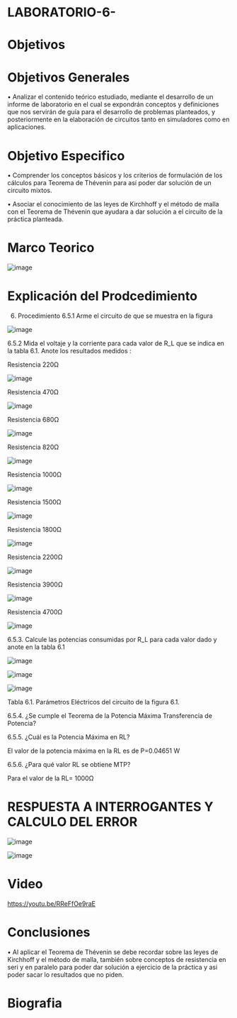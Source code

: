 # LABORATORIO-6-

# Objetivos

# Objetivos Generales 

• Analizar el contenido teórico estudiado, mediante el desarrollo de un informe de laboratorio en el cual se expondrán conceptos y definiciones que nos servirán de guía para el desarrollo de problemas planteados, y posteriormente en la elaboración de circuitos tanto en simuladores como en aplicaciones.

# Objetivo Especifico

• Comprender los conceptos básicos y los criterios de formulación de los cálculos para Teorema de Thévenin para así poder dar solución de un circuito mixtos.

•	Asociar el conocimiento de las leyes de Kirchhoff y el método de malla con el Teorema de Thévenin que ayudara a dar solución a el circuito de la práctica planteada.


# Marco Teorico


![image](https://user-images.githubusercontent.com/84587118/128019906-fa4432cf-350c-4680-92be-4155ac6ee6ea.png)



# Explicación del Prodcedimiento

6. Procedimiento 
6.5.1 Arme el circuito de que se muestra en la figura 

![image](https://user-images.githubusercontent.com/84412132/127946715-0d4e6c5e-b92d-4e4e-895d-12d05573b0ab.png)


6.5.2 Mida el voltaje y la corriente para cada valor de R_L que se indica en la tabla 6.1. Anote los resultados medidos :

Resistencia    220Ω

![image](https://user-images.githubusercontent.com/84412132/127946773-d776ec65-6ce2-4ca3-be79-4919761d9558.png)

Resistencia    470Ω

![image](https://user-images.githubusercontent.com/84412132/127946814-2fb9540b-c9d5-4621-8757-eb0ab314b936.png)

Resistencia    680Ω

![image](https://user-images.githubusercontent.com/84412132/127946834-c1b1a079-0344-451c-82d2-89c41600b52f.png)

Resistencia    820Ω

![image](https://user-images.githubusercontent.com/84412132/127946850-557aa5a8-e608-4b66-b949-6a5f8e5d87f4.png)

Resistencia    1000Ω

![image](https://user-images.githubusercontent.com/84412132/127946862-048fa8e3-5f7e-41cf-8228-e0354a4bfa59.png)


Resistencia    1500Ω

![image](https://user-images.githubusercontent.com/84412132/127946880-c4f3225e-e34d-45e0-98eb-5ef47a1da134.png)


Resistencia    1800Ω

![image](https://user-images.githubusercontent.com/84412132/127946901-a616c8fd-64eb-4930-acad-2e3958070b22.png)

Resistencia    2200Ω

![image](https://user-images.githubusercontent.com/84412132/127946925-c348a9bb-bd39-4592-9f26-0c702bdc2d3a.png)


Resistencia    3900Ω

![image](https://user-images.githubusercontent.com/84412132/127946939-6dc23add-9a74-41b4-89d1-2b35e5a83799.png)


Resistencia    4700Ω

![image](https://user-images.githubusercontent.com/84412132/127946963-ca654174-e5d8-473c-89c0-aec43db1e8e4.png)


6.5.3. Calcule las potencias consumidas por R_L para cada valor dado y anote en la tabla 6.1

![image](https://user-images.githubusercontent.com/84412132/127947126-d58eb239-384f-4255-852b-63510b942abd.png)


![image](https://user-images.githubusercontent.com/84412132/127947156-b8d204e0-14b2-4d5d-a4e8-6a45f0e59998.png)


![image](https://user-images.githubusercontent.com/84412132/127947238-2ea5d93b-6fcf-4bc5-824d-9ab454513b43.png)

Tabla 6.1. Parámetros Eléctricos del circuito de la figura 6.1.

6.5.4. ¿Se cumple el Teorema de la Potencia Máxima Transferencia de Potencia? 



6.5.5. ¿Cuál es la Potencia Máxima en RL?


El valor de la potencia máxima en la RL es de P=0.04651 W

6.5.6. ¿Para qué valor RL se obtiene MTP?

Para el valor de la RL= 1000Ω


# RESPUESTA A INTERROGANTES Y CALCULO DEL ERROR

![image](https://user-images.githubusercontent.com/84585835/127177445-dd567f6f-1629-48ba-abda-060a6a95fda3.png)

![image](https://user-images.githubusercontent.com/84585835/127178363-a56aad55-234d-4dc5-81ae-fa7b3c1483f0.png)


# Video

https://youtu.be/RReFfOe9raE

# Conclusiones

• Al aplicar el Teorema de Thévenin se debe recordar sobre las leyes de Kirchhoff y el método de malla, también sobre conceptos de resistencia en seri y en paralelo para poder dar solución a ejercicio de la práctica y asi poder sacar lo resultados que no piden.


# Biografia



